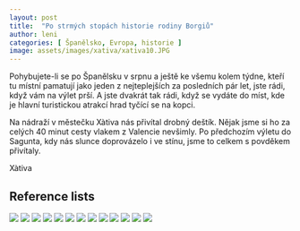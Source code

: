```yaml
---
layout: post
title:  "Po strmých stopách historie rodiny Borgiů"
author: leni
categories: [ Španělsko, Evropa, historie ]
image: assets/images/xativa/xativa10.JPG
---
```

Pohybujete-li se po Španělsku v srpnu a ještě ke všemu kolem týdne, kteří tu místní pamatují jako jeden z nejteplejších za posledních pár let, jste rádi, když vám na výlet prší. A jste dvakrát tak rádi, když se vydáte do míst, kde je hlavní turistickou atrakcí hrad tyčící se na kopci. 

Na nádraží v městečku Xàtiva nás přivítal drobný deštík. Nějak jsme si ho za celých 40 minut cesty vlakem z Valencie nevšimly. Po předchozím výletu do Sagunta, kdy nás slunce doprovázelo i ve stínu, jsme to celkem s povděkem přivítaly.

Xàtiva 

## Reference lists
<img src="/assets/images/xativa/xativa1.JPG">
<img src="/assets/images/xativa/xativa2.JPG">
<img src="/assets/images/xativa/xativa3.JPG">
<img src="/assets/images/xativa/xativa4.JPG">
<img src="/assets/images/xativa/xativa5.JPG">
<img src="/assets/images/xativa/xativa6.JPG">
<img src="/assets/images/xativa/xativa7.JPG">
<img src="/assets/images/xativa/xativa8.JPG">
<img src="/assets/images/xativa/xativa9.JPG">
<img src="/assets/images/xativa/xativa10.JPG">
<img src="/assets/images/xativa/xativa11.JPG">
<img src="/assets/images/xativa/xativa12.JPG">
<img src="/assets/images/xativa/xativa13.JPG">
